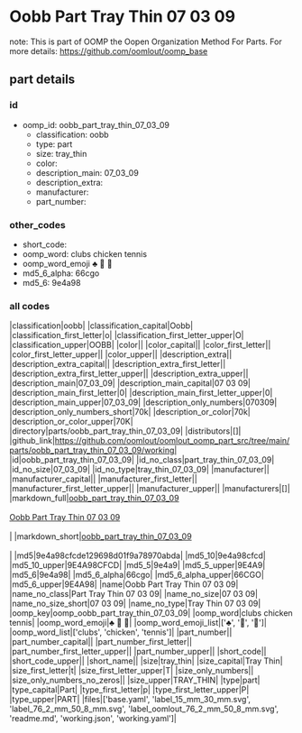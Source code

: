 # Oobb Part Tray Thin 07 03 09  

note: This is part of OOMP the Oopen Organization Method For Parts. For more details: https://github.com/oomlout/oomp_base

##  part details





### id
* oomp_id: oobb_part_tray_thin_07_03_09
  * classification: oobb
  * type: part
  * size: tray_thin
  * color: 
  * description_main: 07_03_09
  * description_extra: 
  * manufacturer: 
  * part_number: 

### other_codes
* short_code: 
* oomp_word: clubs chicken tennis
* oomp_word_emoji :clubs: :chicken: :tennis:
* md5_6_alpha: 66cgo
* md5_6: 9e4a98

### all codes 
|classification|oobb|
|classification_capital|Oobb|
|classification_first_letter|o|
|classification_first_letter_upper|O|
|classification_upper|OOBB|
|color||
|color_capital||
|color_first_letter||
|color_first_letter_upper||
|color_upper||
|description_extra||
|description_extra_capital||
|description_extra_first_letter||
|description_extra_first_letter_upper||
|description_extra_upper||
|description_main|07_03_09|
|description_main_capital|07 03 09|
|description_main_first_letter|0|
|description_main_first_letter_upper|0|
|description_main_upper|07_03_09|
|description_only_numbers|070309|
|description_only_numbers_short|70k|
|description_or_color|70k|
|description_or_color_upper|70K|
|directory|parts/oobb_part_tray_thin_07_03_09|
|distributors|[]|
|github_link|https://github.com/oomlout/oomlout_oomp_part_src/tree/main/parts/oobb_part_tray_thin_07_03_09/working|
|id|oobb_part_tray_thin_07_03_09|
|id_no_class|part_tray_thin_07_03_09|
|id_no_size|07_03_09|
|id_no_type|tray_thin_07_03_09|
|manufacturer||
|manufacturer_capital||
|manufacturer_first_letter||
|manufacturer_first_letter_upper||
|manufacturer_upper||
|manufacturers|[]|
|markdown_full|[oobb_part_tray_thin_07_03_09](https://github.com/oomlout/oomlout_oomp_part_src/tree/main/parts/oobb_part_tray_thin_07_03_09/working)<br>[](https://github.com/oomlout/oomlout_oomp_part_src/tree/main/parts/oobb_part_tray_thin_07_03_09/working)<br>[Oobb Part Tray Thin 07 03 09](https://github.com/oomlout/oomlout_oomp_part_src/tree/main/parts/oobb_part_tray_thin_07_03_09/working)<br><br>|
|markdown_short|[oobb_part_tray_thin_07_03_09](https://github.com/oomlout/oomlout_oomp_part_src/tree/main/parts/oobb_part_tray_thin_07_03_09/working)<br><br>|
|md5|9e4a98cfcde129698d01f9a78970abda|
|md5_10|9e4a98cfcd|
|md5_10_upper|9E4A98CFCD|
|md5_5|9e4a9|
|md5_5_upper|9E4A9|
|md5_6|9e4a98|
|md5_6_alpha|66cgo|
|md5_6_alpha_upper|66CGO|
|md5_6_upper|9E4A98|
|name|Oobb Part Tray Thin 07 03 09|
|name_no_class|Part Tray Thin 07 03 09|
|name_no_size|07 03 09|
|name_no_size_short|07 03 09|
|name_no_type|Tray Thin 07 03 09|
|oomp_key|oomp_oobb_part_tray_thin_07_03_09|
|oomp_word|clubs chicken tennis|
|oomp_word_emoji|:clubs: :chicken: :tennis:|
|oomp_word_emoji_list|[':clubs:', ':chicken:', ':tennis:']|
|oomp_word_list|['clubs', 'chicken', 'tennis']|
|part_number||
|part_number_capital||
|part_number_first_letter||
|part_number_first_letter_upper||
|part_number_upper||
|short_code||
|short_code_upper||
|short_name||
|size|tray_thin|
|size_capital|Tray Thin|
|size_first_letter|t|
|size_first_letter_upper|T|
|size_only_numbers||
|size_only_numbers_no_zeros||
|size_upper|TRAY_THIN|
|type|part|
|type_capital|Part|
|type_first_letter|p|
|type_first_letter_upper|P|
|type_upper|PART|
|files|['base.yaml', 'label_15_mm_30_mm.svg', 'label_76_2_mm_50_8_mm.svg', 'label_oomlout_76_2_mm_50_8_mm.svg', 'readme.md', 'working.json', 'working.yaml']|
